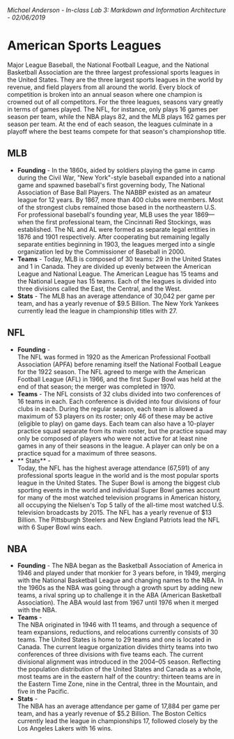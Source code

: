 
*Michael Anderson - In-class Lab 3: Markdown and Information Architecture - 02/06/2019*

# American Sports Leagues 

Major League Baseball, the National Football League, and the National Basketball Association are the three largest professional sports leagues in the United States. They are the three largest sports leagues in the world by revenue, and field players from all around the world. Every block of competition is broken into an annual season where one champion is crowned out of all competitors. For the three leagues, seasons vary greatly in terms of games played. The NFL, for instance, only plays 16 games per season per team, while the NBA plays 82, and the MLB plays 162 games per season per team. At the end of each season, the leagues culminate in a playoff where the best teams compete for that season's championshop title. 

## MLB
-  **Founding** -
In the 1860s, aided by soldiers playing the game in camp during the Civil War, "New York"-style baseball expanded into a national game and spawned baseball's first governing body, The National Association of Base Ball Players. The NABBP existed as an amateur league for 12 years. By 1867, more than 400 clubs were members. Most of the strongest clubs remained those based in the northeastern U.S. For professional baseball's founding year, MLB uses the year 1869—when the first professional team, the Cincinnati Red Stockings, was established. The NL and AL were formed as separate legal entities in 1876 and 1901 respectively. After cooperating but remaining legally separate entities beginning in 1903, the leagues merged into a single organization led by the Commissioner of Baseball in 2000. 
-  **Teams** - 
Today, MLB is composed of 30 teams: 29 in the United States and 1 in Canada. They are divided up evenly between the American League and National League. The American League has 15 teams and the National League has 15 teams. Each of the leagues is divided into three divisions called the East, the Central, and the West. 
-  **Stats** - 
The MLB has an average attendance of 30,042 per game per team, and has a yearly revenue of $9.5 Billion. The New York Yankees currently lead the league in championship titles with 27. 
## NFL
- **Founding** -  
The NFL was formed in 1920 as the American Professional Football Association (APFA) before renaming itself the National Football League for the 1922 season. The NFL agreed to merge with the American Football League (AFL) in 1966, and the first Super Bowl was held at the end of that season; the merger was completed in 1970.
- **Teams** - 
The NFL consists of 32 clubs divided into two conferences of 16 teams in each. Each conference is divided into four divisions of four clubs in each. During the regular season, each team is allowed a maximum of 53 players on its roster; only 46 of these may be active (eligible to play) on game days. Each team can also have a 10-player practice squad separate from its main roster, but the practice squad may only be composed of players who were not active for at least nine games in any of their seasons in the league. A player can only be on a practice squad for a maximum of three seasons.
- ** Stats** -  
Today, the NFL has the highest average attendance (67,591) of any professional sports league in the world and is the most popular sports league in the United States. The Super Bowl is among the biggest club sporting events in the world and individual Super Bowl games account for many of the most watched television programs in American history, all occupying the Nielsen's Top 5 tally of the all-time most watched U.S. television broadcasts by 2015. The NFL has a yearly revenue of $13 Billion. The Pittsburgh Steelers and New England Patriots lead the NFL with 6 Super Bowl wins each.
## NBA
- **Founding** -
The NBA began as the Basketball Association of America in 1946 and played under that monkier for 3 years before, in 1949, merging with the National Basketball League and changing names to the NBA. In the 1960s as the NBA was going through a growth spurt by adding new teams, a rival spring up to challenge it in the ABA (American Basketball Association). The ABA would last from 1967 until 1976 when it merged with the NBA.
- **Teams** -  
The NBA originated in 1946 with 11 teams, and through a sequence of team expansions, reductions, and relocations currently consists of 30 teams. The United States is home to 29 teams and one is located in Canada. The current league organization divides thirty teams into two conferences of three divisions with five teams each. The current divisional alignment was introduced in the 2004–05 season. Reflecting the population distribution of the United States and Canada as a whole, most teams are in the eastern half of the country: thirteen teams are in the Eastern Time Zone, nine in the Central, three in the Mountain, and five in the Pacific.
- **Stats** -  
The NBA has an average attendance per game of 17,884 per game per team, and has a yearly revenue of $5.2 Billion. The Boston Celtics currently lead the league in championships 17, followed closely by the Los Angeles Lakers with 16 wins. 
